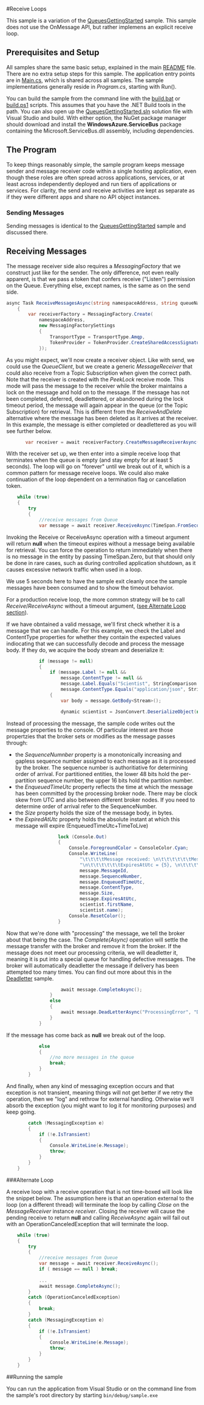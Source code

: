 #Receive Loops

This sample is a variation of the [QueuesGettingStarted](../QueuesGettingStarted) sample. This sample does not use the OnMessage API,
but rather implemens an explicit receive loop.  

## Prerequisites and Setup

All samples share the same basic setup, explained in the main [README](../README.md) file. There are no extra setup steps for this sample.
The application entry points are in [Main.cs](../common/Main.md), which is shared across all samples. The sample implementations generally 
reside in *Program.cs*, starting with Run().    

You can build the sample from the command line with the [build.bat](build.bat) or [build.ps1](build.ps1) scripts. This assumes that you 
have the .NET Build tools in the path. You can also open up the [QueuesGettingStarted.sln](QueuesGettingStarted.sln) solution file with Visual Studio and build.
With either option, the NuGet package manager should download and install the **WindowsAzure.ServiceBus** package containing the 
Microsoft.ServiceBus.dll assembly, including dependencies.

## The Program

To keep things reasonably simple, the sample program keeps message sender and message receiver code within a single hosting application,
even though these roles are often spread across applications, services, or at least across independently deployed and run tiers of applications
or services. For clarity, the send and receive activities are kept as separate as if they were different apps and share no API object instances.

### Sending Messages          

Sending messages is identical to the [QueuesGettingStarted](../QueuesGettingStarted/README.md) sample and discussed there. 
     
## Receiving Messages

The message receiver side also requires a *MessagingFactory* that we construct just like for the sender. The only difference,
not even really apparent, is that we pass a token that confers receive ("Listen") permission on the Queue. Everything else, 
except names, is the same as on the send side. 

```C#
async Task ReceiveMessagesAsync(string namespaceAddress, string queueName, string receiveToken)
    {
        var receiverFactory = MessagingFactory.Create(
            namespaceAddress,
            new MessagingFactorySettings
            {
                TransportType = TransportType.Amqp,
                TokenProvider = TokenProvider.CreateSharedAccessSignatureTokenProvider(receiveToken)
            });
``` 
     
As you might expect, we'll now create a receiver object. Like with send, we could use the *QueueClient*, but we create a generic
*MessageReceiver* that could also receive from a Topic Subscription when given the correct path. Note that the receiver is created 
with the *PeekLock* receive mode. This mode will pass the message to the receiver while the broker maintains a lock on 
the message and hold on to the message. If the message has not been completed, deferred, deadlettered, or abandoned during the
lock timeout period, the message will again appear in the queue (or the Topic Subscription) for retrieval. This is different 
from the *ReceiveAndDelete* alternative where the message has been deleted as it arrives at the receiver. In this example, the 
message is either completed or deadlettered as you will see further below.    

```C#
       var receiver = await receiverFactory.CreateMessageReceiverAsync(queueName, ReceiveMode.PeekLock);
```  

With the receiver set up, we then enter into a simple receive loop that terminates when the queue is empty (and stay empty for at least 5 seconds).
The loop will go on "forever" until we break out of it, which is a common pattern for message receive loops. We could also make continuation of the 
loop dependent on a termination flag or cancellation token.  

``` C#
    while (true)
    {
        try
        {
            //receive messages from Queue
            var message = await receiver.ReceiveAsync(TimeSpan.FromSeconds(5));
```

Invoking the Receive or ReceiveAsync operation with a timeout argument will return **null** when the timeout expires without a
message being available for retrieval. You can force the operation to return immediately when there is no message in the entity 
by passing TimeSpan.Zero, but that should only be done in rare cases, such as during controlled application shutdown, as it causes 
excessive network traffic when used in a loop. 

We use 5 seconds here to have the sample exit cleanly once the sample messages have been consumed and to show the timeout behavior.
  
For a production receive loop, the more common strategy will be to call *Receive*/*ReceiveAsync* without a timeout 
argument, ([see Alternate Loop section](#alternate-loop)).

If we have obntained a valid message, we'll first check whether it is a message that we can handle. For this example, we check 
the Label and ContentType properties for whether they contain the expected values indiocating that we can successfully 
decode and process the message body. If they do, we acquire the body stream and deserialize it:      

``` C#            
            if (message != null)
            {
                if (message.Label != null &&
                    message.ContentType != null &&
                    message.Label.Equals("Scientist", StringComparison.InvariantCultureIgnoreCase) &&
                    message.ContentType.Equals("application/json", StringComparison.InvariantCultureIgnoreCase))
                {
                    var body = message.GetBody<Stream>();

                    dynamic scientist = JsonConvert.DeserializeObject(new StreamReader(body, true).ReadToEnd());
```

Instead of processing the message, the sample code writes out the message properties to the console. Of particular interest are 
those propertzies that the broker sets or modifies as the message passes through:

* the *SequenceNumnber* property is a monotonically increasing and gapless sequence number assigned to each message 
  as it is processed by the broker. The sequence number is authoritiative for determining order of arrival. For partitioned
  entities, the lower 48 bits hold the per-partition sequence number, the upper 16 bits hold the partition number.           
* the *EnqueuedTimeUtc* property reflects the time at which the message has been committed by the processing 
  broker node. There may be clock skew from UTC and also between different broker nodes. If you need to determine order 
  of arrival refer to the SequenceNumber.           
* the *Size* property holds the size of the message body, in bytes.
* the *ExpiredAtUtc* property holds the absolute instant at which this message will expire (EnqueuedTimeUtc+TimeToLive)  

 ``` C#
                    lock (Console.Out)
                    {
                        Console.ForegroundColor = ConsoleColor.Cyan;
                        Console.WriteLine(
                            "\t\t\t\tMessage received: \n\t\t\t\t\t\tMessageId = {0}, \n\t\t\t\t\t\tSequenceNumber = {1}, \n\t\t\t\t\t\tEnqueuedTimeUtc = {2}," +
                            "\n\t\t\t\t\t\tExpiresAtUtc = {5}, \n\t\t\t\t\t\tContentType = \"{3}\", \n\t\t\t\t\t\tSize = {4},  \n\t\t\t\t\t\tContent: [ firstName = {6}, name = {7} ]",
                            message.MessageId,
                            message.SequenceNumber,
                            message.EnqueuedTimeUtc,
                            message.ContentType,
                            message.Size,
                            message.ExpiresAtUtc,
                            scientist.firstName,
                            scientist.name);
                        Console.ResetColor();
                    }
```
Now that we're done with "processing" the message, we tell the broker about that being the case. The *Complete(Async)* 
operation will settle the message transfer with the broker and remove it from the broker. If the message does not 
meet our processing criteria, we will deadletter it, meaning it is put into a special queue for handling defective
messages. The broker will automatically deadletter the message if delivery has been attempted too many times. 
You can find out more about this in the [Deadletter](../Deadletter) sample.

``` C#                    
                    await message.CompleteAsync();
                }
                else
                {
                    await message.DeadLetterAsync("ProcessingError", "Don't know what to do with this message");
                }
            }
``` 

If the message has come back as **null** we break out of the loop.
 
```C#            
            else
            {
                //no more messages in the queue
                break;
            }
        }
```

And finally, when any kind of messaging exception occurs and that exception is not transient, meaning things 
will not get better if we retry the operation, then we "log" and rethrow for external handling. Otherwise we'll 
absorb the exception (you might want to log it for monitoring purposes) and keep going.   

```C#        
        catch (MessagingException e)
        {
            if (!e.IsTransient)
            {
                Console.WriteLine(e.Message);
                throw;
            }
        }
    }
``` 

###Alternate Loop

A receive loop with a receive operation that is not time-boxed will look like the snippet below. The assumption here is that an operation external 
to the loop (on a different thread) will terminate the loop by calling *Close* on the *MessageReceiver* instance *receiver*. Closing the receiver
will cause the pending receive to return **null** and calling *ReceiveAsync* again will fail out with an OperationCanceledException that will 
terminate the loop.   

``` C#
    while (true)
    {
        try
        {
            //receive messages from Queue
            var message = await receiver.ReceiveAsync();
            if ( message == null ) break;
            
            ...
            await message.CompleteAsync();
        }
        catch (OperationCanceledException)
        {
            break;
        }
        catch (MessagingException e)
        {
            if (!e.IsTransient)
            {
                Console.WriteLine(e.Message);
                throw;
            }
        }
    }
``` 
     
##Running the sample

You can run the application from Visual Studio or on the command line from the sample's root directory by starting <code>bin/debug/sample.exe</code>

